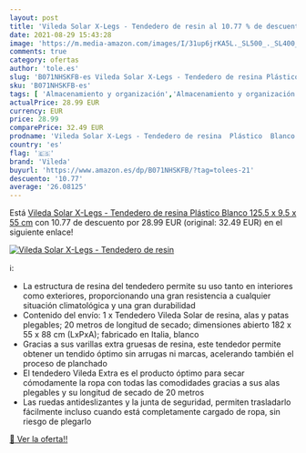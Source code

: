 ```yaml
---
layout: post
title: 'Vileda Solar X-Legs - Tendedero de resin al 10.77 % de descuento'
date: 2021-08-29 15:43:28
image: 'https://m.media-amazon.com/images/I/31up6jrKA5L._SL500_._SL400_.jpg'
comments: true
category: ofertas
author: 'tole.es'
slug: 'B071NHSKFB-es Vileda Solar X-Legs - Tendedero de resina Plástico Blanco...'
sku: 'B071NHSKFB-es'
tags: [ 'Almacenamiento y organización','Almacenamiento y organización de la colada','Hogar y cocina','Tendederos','vileda', ]
actualPrice: 28.99 EUR
currency: EUR
price: 28.99
comparePrice: 32.49 EUR
prodname: 'Vileda Solar X-Legs - Tendedero de resina  Plástico  Blanco  125.5 x 9.5 x 55 cm'
country: 'es'
flag: '🇪🇸'
brand: 'Vileda'
buyurl: 'https://www.amazon.es/dp/B071NHSKFB/?tag=tolees-21'
descuento: '10.77'
average: '26.08125'
---
```


Está [Vileda Solar X-Legs - Tendedero de resina  Plástico  Blanco  125.5 x 9.5 x 55 cm](https://www.amazon.es/dp/B071NHSKFB/?tag=tolees-21) con 10.77 de descuento por 28.99 EUR (original: 32.49 EUR) en el siguiente enlace!

[![Vileda Solar X-Legs - Tendedero de resin](https://m.media-amazon.com/images/I/31up6jrKA5L._SL500_._SL400_.jpg)](https://www.amazon.es/dp/B071NHSKFB/?tag=tolees-21)

ℹ️:

- La estructura de resina del tendedero permite su uso tanto en interiores como exteriores, proporcionando una gran resistencia a cualquier situación climatológica y una gran durabilidad
- Contenido del envío: 1 x Tendedero Vileda Solar de resina, alas y patas plegables; 20 metros de longitud de secado; dimensiones abierto 182 x 55 x 88 cm (LxPxA); fabricado en Italia, blanco
- Gracias a sus varillas extra gruesas de resina, este tendedor permite obtener un tendido óptimo sin arrugas ni marcas, acelerando también el proceso de planchado
- El tendedero Vileda Extra es el producto óptimo para secar cómodamente la ropa con todas las comodidades gracias a sus alas plegables y su longitud de secado de 20 metros
- Las ruedas antideslizantes y la junta de seguridad, permiten trasladarlo fácilmente incluso cuando está completamente cargado de ropa, sin riesgo de plegarlo

[🛒 Ver la oferta!!](https://www.amazon.es/dp/B071NHSKFB/?tag=tolees-21)
